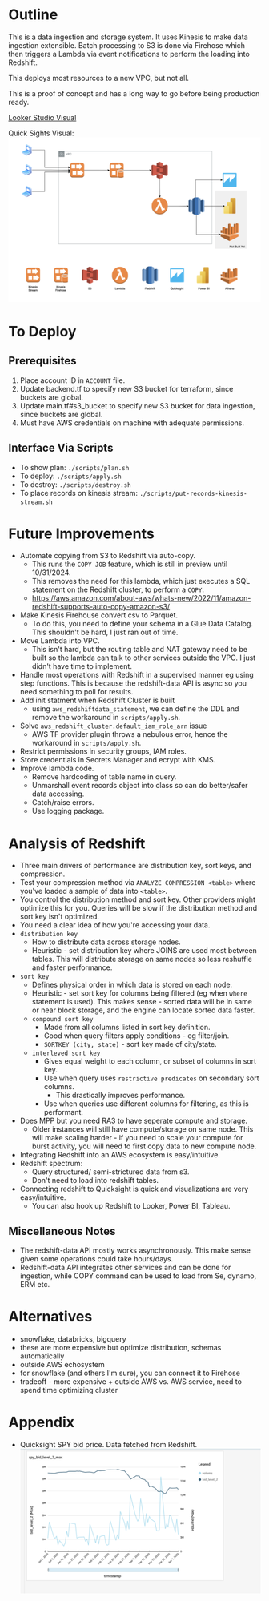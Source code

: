 # Outline
This is a data ingestion and storage system. It uses Kinesis to make data ingestion extensible. Batch processing to S3 is done via Firehose which then triggers a Lambda via event notifications to perform the loading into Redshift.

This deploys most resources to a new VPC, but not all.

This is a proof of concept and has a long way to go before being production ready.

[Looker Studio Visual](https://lookerstudio.google.com/s/iz338PVP92g)

Quick Sights Visual:
![workflow](./images/data_ingestion_workflow.png)

# To Deploy
## Prerequisites
1. Place account ID in `ACCOUNT` file.
2. Update backend.tf to specify new S3 bucket for terraform, since buckets are global.
3. Update main.tf#s3_bucket to specify new S3 bucket for data ingestion, since buckets are global.
4. Must have AWS credentials on machine with adequate permissions.

## Interface Via Scripts
- To show plan: `./scripts/plan.sh`
- To deploy: `./scripts/apply.sh`
- To destroy: `./scripts/destroy.sh`
- To place records on kinesis stream: `./scripts/put-records-kinesis-stream.sh`

# Future Improvements
- Automate copying from S3 to Redshift via auto-copy.
    - This runs the `COPY JOB` feature, which is still in preview until 10/31/2024.
    - This removes the need for this lambda, which just executes a SQL statement on the Redshift cluster, to perform a `COPY`.
    - https://aws.amazon.com/about-aws/whats-new/2022/11/amazon-redshift-supports-auto-copy-amazon-s3/
- Make Kinesis Firehouse convert csv to Parquet.
    - To do this, you need to define your schema in a Glue Data Catalog. This shouldn't be hard, I just ran out of time.
- Move Lambda into VPC.
    - This isn't hard, but the routing table and NAT gateway need to be built so the lambda can talk to other services outside the VPC. I just didn't have time to implement.
- Handle most operations with Redshift in a supervised manner eg using step functions. This is because the redshift-data API is async so you need something to poll for results.
- Add init statment when Redshift Cluster is built
    - using `aws_redshiftdata_statement`, we can define the DDL and remove the workaround in `scripts/apply.sh`.
- Solve `aws_redshift_cluster.default_iam_role_arn` issue
    - AWS TF provider plugin throws a nebulous error, hence the workaround in `scripts/apply.sh`.
- Restrict permissions in security groups, IAM roles.
- Store credentials in Secrets Manager and ecrypt with KMS.
- Improve lambda code.
    - Remove hardcoding of table name in query.
    - Unmarshall event records object into class so can do better/safer data accessing.
    - Catch/raise errors.
    - Use logging package.

# Analysis of Redshift
- Three main drivers of performance are distribution key, sort keys, and compression.
- Test your compression method via `ANALYZE COMPRESSION <table>` where you've loaded a sample of data into `<table>`.
- You control the distribution method and sort key. Other providers might optimize this for you. Queries will be slow if the distribution method and sort key isn't optimized.
- You need a clear idea of how you're accessing your data.
- `distribution key`
    - How to distribute data across storage nodes.
    - Heuristic - set distribution key where JOINS are used most between tables. This will distribute storage on same nodes so less reshuffle and faster performance.
- `sort key`
    - Defines physical order in which data is stored on each node.
    - Heuristic - set sort key for columns being filtered (eg when `where` statement is used). This makes sense - sorted data will be in same or near block storage, and the engine can locate sorted data faster.
    - `compound sort key`
        - Made from all columns listed in sort key definition.
        - Good when query filters apply conditions - eg filter/join.
        - `SORTKEY (city, state)` - sort key made of city/state.
    - `interleved sort key`
        - Gives equal weight to each column, or subset of columns in sort key.
        - Use when query uses `restrictive predicates` on secondary sort columns.
            - This drastically improves performance.
        - Use when queries use different columns for filtering, as this is performant.
- Does MPP but you need RA3 to have seperate compute and storage.
    - Older instances will still have compute/storage on same node. This will make scaling harder - if you need to scale your compute for burst activity, you will need to first copy data to new compute node.
- Integrating Redshift into an AWS ecosystem is easy/intuitive.
- Redshift spectrum:
    - Query structured/ semi-strictured data from s3.
    - Don't need to load into redshift tables.
- Connecting redshift to Quicksight is quick and visualizations are very easy/intuitive.
    - You can also hook up Redshift to Looker, Power BI, Tableau.

## Miscellaneous Notes
- The redshift-data API mostly works asynchronously. This make sense given some operations could take hours/days. 
- Redshift-data API integrates other services and can be done for ingestion, while COPY command can be used to load from Se, dynamo, ERM etc. 

# Alternatives
- snowflake, databricks, bigquery
- these are more expensive but optimize distribution, schemas automatically
- outside AWS echosystem
- for snowflake (and others I'm sure), you can connect it to Firehose
- tradeoff - more expensive + outside AWS vs. AWS service, need to spend time optimizing cluster

# Appendix
- Quicksight SPY bid price. Data fetched from Redshift.
![spy](./images/quicksight_spy_bid.png)